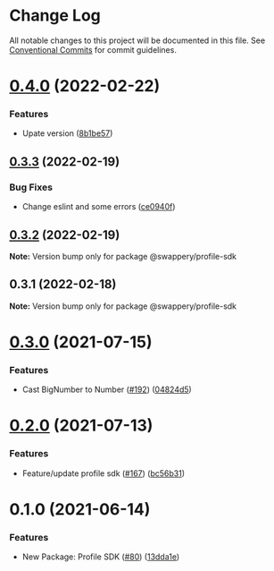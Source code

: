 # Change Log

All notable changes to this project will be documented in this file.
See [Conventional Commits](https://conventionalcommits.org) for commit guidelines.

# [0.4.0](https://github.com/pancakeswap/pancake-toolkit/tree/master/packages/pancake-profile-sdk/compare/@swappery/profile-sdk@0.3.3...@swappery/profile-sdk@0.4.0) (2022-02-22)


### Features

* Upate version ([8b1be57](https://github.com/pancakeswap/pancake-toolkit/tree/master/packages/pancake-profile-sdk/commit/8b1be57ace8025b3e356f75f0ab6e7f0130d9560))





## [0.3.3](https://github.com/pancakeswap/pancake-toolkit/tree/master/packages/pancake-profile-sdk/compare/@swappery/profile-sdk@0.3.2...@swappery/profile-sdk@0.3.3) (2022-02-19)


### Bug Fixes

* Change eslint and some errors ([ce0940f](https://github.com/pancakeswap/pancake-toolkit/tree/master/packages/pancake-profile-sdk/commit/ce0940f56c88a518a3e1829cb50bc70858078a5a))





## [0.3.2](https://github.com/pancakeswap/pancake-toolkit/tree/master/packages/pancake-profile-sdk/compare/@swappery/profile-sdk@0.3.1...@swappery/profile-sdk@0.3.2) (2022-02-19)

**Note:** Version bump only for package @swappery/profile-sdk





## 0.3.1 (2022-02-18)

**Note:** Version bump only for package @swappery/profile-sdk






# [0.3.0](https://github.com/pancakeswap/pancake-toolkit/tree/master/packages/pancake-profile-sdk/compare/@pancakeswap/profile-sdk@0.2.0...@pancakeswap/profile-sdk@0.3.0) (2021-07-15)


### Features

* Cast BigNumber to Number ([#192](https://github.com/pancakeswap/pancake-toolkit/tree/master/packages/pancake-profile-sdk/issues/192)) ([04824d5](https://github.com/pancakeswap/pancake-toolkit/tree/master/packages/pancake-profile-sdk/commit/04824d55691ef226ebefaebb9dff21151ffc5cea))





# [0.2.0](https://github.com/pancakeswap/pancake-toolkit/tree/master/packages/pancake-profile-sdk/compare/@pancakeswap/profile-sdk@0.1.0...@pancakeswap/profile-sdk@0.2.0) (2021-07-13)


### Features

* Feature/update profile sdk ([#167](https://github.com/pancakeswap/pancake-toolkit/tree/master/packages/pancake-profile-sdk/issues/167)) ([bc56b31](https://github.com/pancakeswap/pancake-toolkit/tree/master/packages/pancake-profile-sdk/commit/bc56b31f5dcf4ce63eec15cc0b275cf41539ebb4))





# 0.1.0 (2021-06-14)


### Features

* New Package: Profile SDK ([#80](https://github.com/pancakeswap/pancake-toolkit/tree/master/packages/pancake-profile-sdk/issues/80)) ([13dda1e](https://github.com/pancakeswap/pancake-toolkit/tree/master/packages/pancake-profile-sdk/commit/13dda1e43c6528dd7a1812c8a860f6f242148062))
